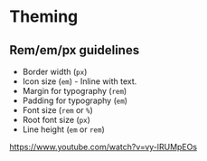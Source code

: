 # Theming
## Rem/em/px guidelines
- Border width (`px`)
- Icon size (`em`) - Inline with text.
- Margin for typography (`rem`)
- Padding for typography (`em`)
- Font size (`rem` or `%`)
- Root font size (`px`)
- Line height (`em` or `rem`)

https://www.youtube.com/watch?v=vy-lRUMpEOs